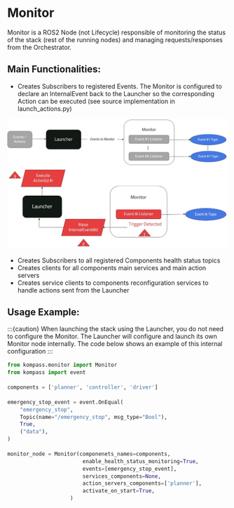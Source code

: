 # Monitor

Monitor is a ROS2 Node (not Lifecycle) responsible of monitoring the status of the stack (rest of the running nodes) and managing requests/responses from the Orchestrator.



## Main Functionalities:
- Creates Subscribers to registered Events. The Monitor is configured to declare an InternalEvent back to the Launcher so the corresponding Action can be executed (see source implementation in launch_actions.py)


![Monitoring events](../_static/images/diagrams/events_actions_config.jpg)
![An Event Trigger](../_static/images/diagrams/events_actions_exec.jpg)

<!-- :::{figure-md} fig-monitor_event_exec

<img src="../_static/images/diagrams/events_actions_exec.jpg" alt="An Event Trigger" width="500px">
..
::: -->


- Creates Subscribers to all registered Components health status topics
- Creates clients for all components main services and main action servers
- Creates service clients to components reconfiguration services to handle actions sent from the Launcher


## Usage Example:

:::{caution} When launching the stack using the Launcher, you do not need to configure the Monitor. The Launcher will configure and launch its own Monitor node internally. The code below shows an example of this internal configuration
:::

```python
from kompass.monitor import Monitor
from kompass import event

components = ['planner', 'controller', 'driver']

emergency_stop_event = event.OnEqual(
    "emergency_stop",
    Topic(name="/emergency_stop", msg_type="Bool"),
    True,
    ("data"),
)

monitor_node = Monitor(componenets_names=components,
                        enable_health_status_monitoring=True,
                        events=[emergency_stop_event],
                        services_components=None,
                        action_servers_components=['planner'],
                        activate_on_start=True,
                    )

```
